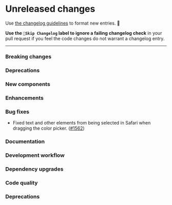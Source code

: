# Unreleased changes

Use [the changelog guidelines](https://git.io/polaris-changelog-guidelines) to format new entries. 💜

**Use the `🤖Skip Changelog` label to ignore a failing changelog check** in your pull request if you feel the code changes do not warrant a changelog entry.

---

### Breaking changes

### Deprecations

### New components

### Enhancements

### Bug fixes

- Fixed text and other elements from being selected in Safari when dragging the color picker. ([#1562](https://github.com/Shopify/polaris-react/pull/1562))

### Documentation

### Development workflow

### Dependency upgrades

### Code quality

### Deprecations
